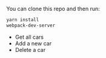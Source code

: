 You can clone this repo and then run:

```bash
yarn install
webpack-dev-server
```

- Get all cars
- Add a new car
- Delete a car

